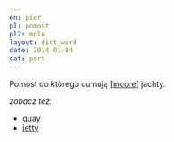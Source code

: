 ```yaml
---
en: pier
pl: pomost
pl2: molo
layout: dict_word
date: 2014-01-04
cat: port
---
```


Pomost do którego cumują [[moore](/dict/moore.html)] jachty.


*zobacz też:*

* [quay](/dict/quay.html)
* [jetty](/dict/jetty.html)